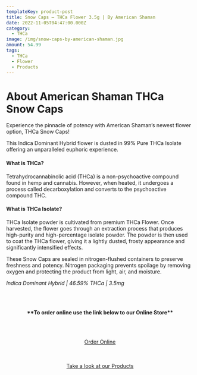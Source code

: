 ```yaml
---
templateKey: product-post
title: Snow Caps – THCa Flower 3.5g | By American Shaman
date: 2022-11-05T04:47:00.000Z
category:
  - THCa
image: /img/snow-caps-by-american-shaman.jpg
amount: 54.99
tags:
  - THCa
  - Flower
  - Products
---
```

# **About American Shaman THCa Snow Caps**

Experience the pinnacle of potency with American Shaman’s newest flower option, THCa Snow Caps!

This Indica Dominant Hybrid flower is dusted in 99% Pure THCa Isolate offering an unparalleled euphoric experience.

#### **What is THCa?**

Tetrahydrocannabinolic acid (THCa) is a non-psychoactive compound found in hemp and cannabis. However, when heated, it undergoes a process called decarboxylation and converts to the psychoactive compound THC.

#### **What is THCa Isolate?**

THCa Isolate powder is cultivated from premium THCa Flower. Once harvested, the flower goes through an extraction process that produces high-purity and high-percentage isolate powder. The powder is then used to coat the THCa flower, giving it a lightly dusted, frosty appearance and significantly intensified effects.

These Snow Caps are sealed in nitrogen-flushed containers to preserve freshness and potency. Nitrogen packaging prevents spoilage by removing oxygen and protecting the product from light, air, and moisture.

*Indica Dominant Hybrid | 46.59% THCa | 3.5mg*

<br><br>

<Center>

**\*\*To order online use the link below to our Online Store\*\***

<br><br>

<Center><a class="link-view-more-products" target="_blank" href="https://capitalcbd.shop/product/snow-caps-thca-flower-3-5g-american-shaman/">Order Online</a></

<br><br><br>

<Center><a class="link-view-more-products" target="_blank" href="https://capitalamericanshaman.com/products">Take a look at our Products</a></Center>

<br><br>